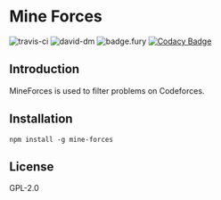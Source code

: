 Mine Forces
===========

![travis-ci](https://travis-ci.org/CyberZHG/MineForces.svg)
![david-dm](https://david-dm.org/CyberZHG/MineForces.svg)
![badge.fury](https://badge.fury.io/js/mine-forces.svg)
[![Codacy Badge](https://api.codacy.com/project/badge/grade/4b7652276bb9490fab1c389947179095)](https://www.codacy.com/app/CyberZHG/MineForces)

## Introduction

MineForces is used to filter problems on Codeforces.

## Installation

```
npm install -g mine-forces
```

## License

GPL-2.0
